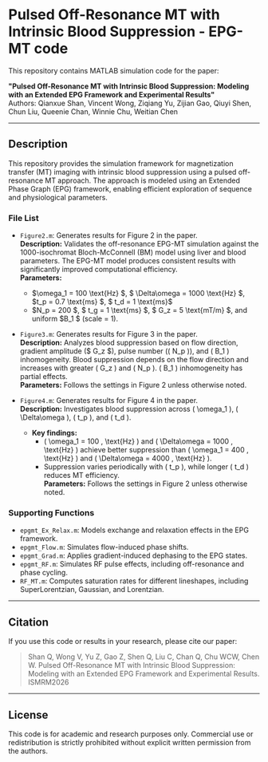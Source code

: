# Pulsed Off-Resonance MT with Intrinsic Blood Suppression - EPG-MT code

This repository contains MATLAB simulation code for the paper:

**"Pulsed Off-Resonance MT with Intrinsic Blood Suppression: Modeling with an Extended EPG Framework and Experimental Results"**  
Authors: Qianxue Shan, Vincent Wong, Ziqiang Yu, Zijian Gao, Qiuyi Shen, Chun Liu, Queenie Chan, Winnie Chu, Weitian Chen

---

## Description

This repository provides the simulation framework for magnetization transfer (MT) imaging with intrinsic blood suppression using a pulsed off-resonance MT approach. The approach is modeled using an Extended Phase Graph (EPG) framework, enabling efficient exploration of sequence and physiological parameters.  

### File List
- `Figure2.m`: Generates results for Figure 2 in the paper.  
  **Description:** Validates the off-resonance EPG-MT simulation against the 1000-isochromat Bloch-McConnell (BM) model using liver and blood parameters. The EPG-MT model produces consistent results with significantly improved computational efficiency.  
  **Parameters:**  
  - $\omega_1 = 100 \text{Hz} $, $ \Delta\omega = 1000 \text{Hz} $, $t_p = 0.7 \text{ms} $, $ t_d = 1 \text{ms}$ 
  - $N_p = 200 $, $ t_g = 1  \text{ms} $, $ G_z = 5 \text{mT/m} $, and uniform $B_1 $ (scale = 1).

- `Figure3.m`: Generates results for Figure 3 in the paper.  
  **Description:** Analyzes blood suppression based on flow direction, gradient amplitude ($ G_z $), pulse number (\( N_p \)), and \( B_1 \) inhomogeneity. Blood suppression depends on the flow direction and increases with greater \( G_z \) and \( N_p \). \( B_1 \) inhomogeneity has partial effects.  
  **Parameters:** Follows the settings in Figure 2 unless otherwise noted.

- `Figure4.m`: Generates results for Figure 4 in the paper.  
  **Description:** Investigates blood suppression across \( \omega_1 \), \( \Delta\omega \), \( t_p \), and \( t_d \).  
  - **Key findings:**  
    - \( \omega_1 = 100 \, \text{Hz} \) and \( \Delta\omega = 1000 \, \text{Hz} \) achieve better suppression than \( \omega_1 = 400 \, \text{Hz} \) and \( \Delta\omega = 4000 \, \text{Hz} \).  
    - Suppression varies periodically with \( t_p \), while longer \( t_d \) reduces MT efficiency.  
  **Parameters:** Follows the settings in Figure 2 unless otherwise noted.

### Supporting Functions
- `epgmt_Ex_Relax.m`: Models exchange and relaxation effects in the EPG framework.  
- `epgmt_Flow.m`: Simulates flow-induced phase shifts.  
- `epgmt_Grad.m`: Applies gradient-induced dephasing to the EPG states.  
- `epgmt_RF.m`: Simulates RF pulse effects, including off-resonance and phase cycling.  
- `RF_MT.m`: Computes saturation rates for different lineshapes, including SuperLorentzian, Gaussian, and Lorentzian.

---

## Citation

If you use this code or results in your research, please cite our paper:

> Shan Q, Wong V, Yu Z, Gao Z, Shen Q, Liu C, Chan Q, Chu WCW, Chen W. Pulsed Off-Resonance MT with Intrinsic Blood Suppression: Modeling with an Extended EPG Framework and Experimental Results. ISMRM2026

---

## License

This code is for academic and research purposes only. Commercial use or redistribution is strictly prohibited without explicit written permission from the authors.
